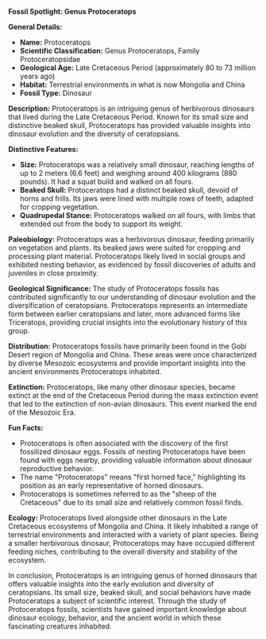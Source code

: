 **Fossil Spotlight: Genus Protoceratops**

**General Details:**
- **Name:** Protoceratops
- **Scientific Classification:** Genus Protoceratops, Family Protoceratopsidae
- **Geological Age:** Late Cretaceous Period (approximately 80 to 73 million years ago)
- **Habitat:** Terrestrial environments in what is now Mongolia and China
- **Fossil Type:** Dinosaur

**Description:**
Protoceratops is an intriguing genus of herbivorous dinosaurs that lived during the Late Cretaceous Period. Known for its small size and distinctive beaked skull, Protoceratops has provided valuable insights into dinosaur evolution and the diversity of ceratopsians.

**Distinctive Features:**
- **Size:** Protoceratops was a relatively small dinosaur, reaching lengths of up to 2 meters (6.6 feet) and weighing around 400 kilograms (880 pounds). It had a squat build and walked on all fours.
- **Beaked Skull:** Protoceratops had a distinct beaked skull, devoid of horns and frills. Its jaws were lined with multiple rows of teeth, adapted for cropping vegetation.
- **Quadrupedal Stance:** Protoceratops walked on all fours, with limbs that extended out from the body to support its weight.

**Paleobiology:**
Protoceratops was a herbivorous dinosaur, feeding primarily on vegetation and plants. Its beaked jaws were suited for cropping and processing plant material. Protoceratops likely lived in social groups and exhibited nesting behavior, as evidenced by fossil discoveries of adults and juveniles in close proximity.

**Geological Significance:**
The study of Protoceratops fossils has contributed significantly to our understanding of dinosaur evolution and the diversification of ceratopsians. Protoceratops represents an intermediate form between earlier ceratopsians and later, more advanced forms like Triceratops, providing crucial insights into the evolutionary history of this group.

**Distribution:**
Protoceratops fossils have primarily been found in the Gobi Desert region of Mongolia and China. These areas were once characterized by diverse Mesozoic ecosystems and provide important insights into the ancient environments Protoceratops inhabited.

**Extinction:**
Protoceratops, like many other dinosaur species, became extinct at the end of the Cretaceous Period during the mass extinction event that led to the extinction of non-avian dinosaurs. This event marked the end of the Mesozoic Era.

**Fun Facts:**
- Protoceratops is often associated with the discovery of the first fossilized dinosaur eggs. Fossils of nesting Protoceratops have been found with eggs nearby, providing valuable information about dinosaur reproductive behavior.
- The name "Protoceratops" means "first horned face," highlighting its position as an early representative of horned dinosaurs.
- Protoceratops is sometimes referred to as the "sheep of the Cretaceous" due to its small size and relatively common fossil finds.

**Ecology:**
Protoceratops lived alongside other dinosaurs in the Late Cretaceous ecosystems of Mongolia and China. It likely inhabited a range of terrestrial environments and interacted with a variety of plant species. Being a smaller herbivorous dinosaur, Protoceratops may have occupied different feeding niches, contributing to the overall diversity and stability of the ecosystem.

In conclusion, Protoceratops is an intriguing genus of horned dinosaurs that offers valuable insights into the early evolution and diversity of ceratopsians. Its small size, beaked skull, and social behaviors have made Protoceratops a subject of scientific interest. Through the study of Protoceratops fossils, scientists have gained important knowledge about dinosaur ecology, behavior, and the ancient world in which these fascinating creatures inhabited.